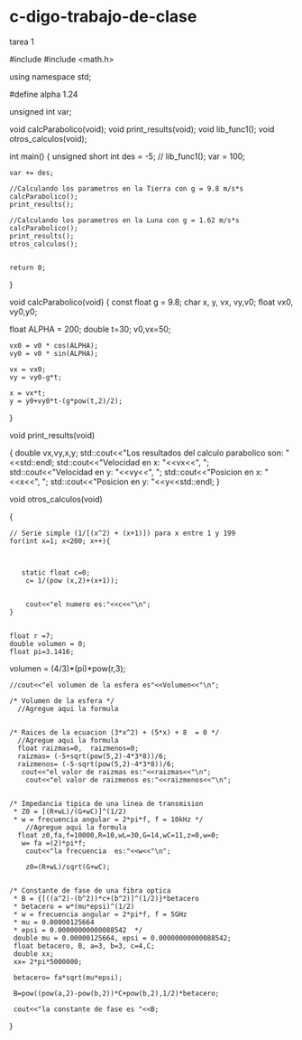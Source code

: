 # c-digo-trabajo-de-clase
tarea 1

#include <iostream>
#include <math.h>

using namespace std;

#define alpha 1.24

unsigned int var;

void calcParabolico(void);
void print_results(void);
void lib_func1();
void otros_calculos(void);

int main()
{
    unsigned short int des = -5;
  //  lib_func1();
    var = 100;

    var += des;

    //Calculando los parametros en la Tierra con g = 9.8 m/s*s
    calcParabolico();
    print_results();

    //Calculando los parametros en la Luna con g = 1.62 m/s*s
    calcParabolico();
    print_results();
    otros_calculos();


    return 0;
}

void calcParabolico(void)
{
    const float g = 9.8;
    char x, y, vx, vy,v0;
    float vx0, vy0,y0;

float ALPHA = 200;
double t=30;
v0,vx=50;

    vx0 = v0 * cos(ALPHA);
    vy0 = v0 * sin(ALPHA);

    vx = vx0;
    vy = vy0-g*t;

    x = vx*t;
    y = y0+vy0*t-(g*pow(t,2)/2);
}

void print_results(void)

{
    double vx,vy,x,y;
    std::cout<<"Los resultados del calculo parabolico son: "<<std::endl;
    std::cout<<"Velocidad en x: "<<vx<<", ";
    std::cout<<"Velocidad en y: "<<vy<<", ";
    std::cout<<"Posicion en x: "<<x<<", ";
    std::cout<<"Posicion en y: "<<y<<std::endl;
}

void otros_calculos(void)


{
     
    // Serie simple (1/[(x^2) + (x+1)]) para x entre 1 y 199
    for(int x=1; x<200; x++){
    
    

       static float c=0;
        c= 1/(pow (x,2)+(x+1));
    
    
        cout<<"el numero es:"<<c<<"\n";
    }


    float r =7;
    double volumen = 0;
    float pi=3.1416;
   volumen = (4/3)*(pi)*pow(r,3);
    
    //cout<<"el volumen de la esfera es"<<Volumen<<"\n";

    /* Volumen de la esfera */
      //Agregue aqui la formula
      

    /* Raices de la ecuacion (3*x^2) + (5*x) + 8  = 0 */
      //Agregue aqui la formula
      float raizmas=0,  raizmenos=0;
      raizmas= (-5+sqrt(pow(5,2)-4*3*8))/6;
      raizmenos= (-5-sqrt(pow(5,2)-4*3*8))/6;
       cout<<"el valor de raizmas es:"<<raizmas<<"\n";
        cout<<"el valor de raizmenos es:"<<raizmenos<<"\n";


    /* Impedancia tipica de una linea de transmision
     * Z0 = [(R+wL)/(G+wC)]^(1/2)
     * w = frecuencia angular = 2*pi*f, f = 10kHz */
        //Agregue aqui la formula
      float z0,fa,f=10000,R=10,wL=30,G=14,wC=11,z=0,w=0;
       w= fa =(2)*pi*f;
        cout<<"la frecuencia  es:"<<w<<"\n";
       
        z0=(R+wL)/sqrt(G+wC);
       

    /* Constante de fase de una fibra optica
     * B = {[((a^2)-(b^2))*c+(b^2)]^(1/2)}*betacero
     * betacero = w*(mu*epsi)^(1/2)
     * w = frecuencia angular = 2*pi*f, f = 5GHz
     * mu = 0.00000125664
     * epsi = 0.00000000000088542  */
     double mu = 0.00000125664, epsi = 0.00000000000088542;
     float betacero, B, a=3, b=3, c=4,C;
     double xx;
     xx= 2*pi*5000000;
     
     betacero= fa*sqrt(mu*epsi);
     
     B=pow((pow(a,2)-pow(b,2))*C+pow(b,2),1/2)*betacero;
     
     cout<<"la constante de fase es "<<B;
}
